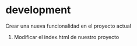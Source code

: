 # development
Crear una nueva funcionalidad en el proyecto actual

1. Modificar el index.html de nuestro proyecto